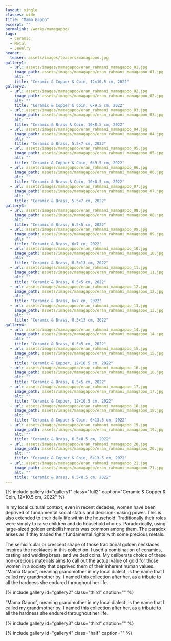 ```yaml
---
layout: single
classes: wide
title: "Mama Gapoo"
excerpt: ""
permalink: /works/mamagapoo/
tags:
  - Ceramic
  - Metal
  - Jewelry
header:
  teaser: assets/images/teasers/mamagapoo.jpg 
gallery1:
  - url: assets/images/mamagapoo/eran_rahmani_mamagapoo_01.jpg
    image_path: assets/images/mamagapoo/eran_rahmani_mamagapoo_01.jpg
    alt: ""
    title: "Ceramic & Copper & Coin, 12×10.5 cm, 2022"
gallery2:
  - url: assets/images/mamagapoo/eran_rahmani_mamagapoo_02.jpg
    image_path: assets/images/mamagapoo/eran_rahmani_mamagapoo_02.jpg
    alt: ""
    title: "Ceramic & Copper & Coin, 6×9.5 cm, 2022"
  - url: assets/images/mamagapoo/eran_rahmani_mamagapoo_03.jpg
    image_path: assets/images/mamagapoo/eran_rahmani_mamagapoo_03.jpg
    alt: ""
    title: "Ceramic & Brass & Coin, 10×8.5 cm, 2022"
  - url: assets/images/mamagapoo/eran_rahmani_mamagapoo_04.jpg
    image_path: assets/images/mamagapoo/eran_rahmani_mamagapoo_04.jpg
    alt: ""
    title: "Ceramic & Brass, 5.5×7 cm, 2022"
  - url: assets/images/mamagapoo/eran_rahmani_mamagapoo_05.jpg
    image_path: assets/images/mamagapoo/eran_rahmani_mamagapoo_05.jpg
    alt: ""
    title: "Ceramic & Copper & Coin, 6×9.5 cm, 2022"
  - url: assets/images/mamagapoo/eran_rahmani_mamagapoo_06.jpg
    image_path: assets/images/mamagapoo/eran_rahmani_mamagapoo_06.jpg
    alt: ""
    title: "Ceramic & Brass & Coin, 10×8.5 cm, 2022"
  - url: assets/images/mamagapoo/eran_rahmani_mamagapoo_07.jpg
    image_path: assets/images/mamagapoo/eran_rahmani_mamagapoo_07.jpg
    alt: ""
    title: "Ceramic & Brass, 5.5×7 cm, 2022"
gallery3:
  - url: assets/images/mamagapoo/eran_rahmani_mamagapoo_08.jpg
    image_path: assets/images/mamagapoo/eran_rahmani_mamagapoo_08.jpg
    alt: ""
    title: "Ceramic & Brass, 6.5×5 cm, 2022"
  - url: assets/images/mamagapoo/eran_rahmani_mamagapoo_09.jpg
    image_path: assets/images/mamagapoo/eran_rahmani_mamagapoo_09.jpg
    alt: ""
    title: "Ceramic & Brass, 6×7 cm, 2022"
  - url: assets/images/mamagapoo/eran_rahmani_mamagapoo_10.jpg
    image_path: assets/images/mamagapoo/eran_rahmani_mamagapoo_10.jpg
    alt: ""
    title: "Ceramic & Brass, 8.5×13 cm, 2022"
  - url: assets/images/mamagapoo/eran_rahmani_mamagapoo_11.jpg
    image_path: assets/images/mamagapoo/eran_rahmani_mamagapoo_11.jpg
    alt: ""
    title: "Ceramic & Brass, 6.5×5 cm, 2022"
  - url: assets/images/mamagapoo/eran_rahmani_mamagapoo_12.jpg
    image_path: assets/images/mamagapoo/eran_rahmani_mamagapoo_12.jpg
    alt: ""
    title: "Ceramic & Brass, 6×7 cm, 2022"
  - url: assets/images/mamagapoo/eran_rahmani_mamagapoo_13.jpg
    image_path: assets/images/mamagapoo/eran_rahmani_mamagapoo_13.jpg
    alt: ""
    title: "Ceramic & Brass, 8.5×13 cm, 2022"
gallery4:
  - url: assets/images/mamagapoo/eran_rahmani_mamagapoo_14.jpg
    image_path: assets/images/mamagapoo/eran_rahmani_mamagapoo_14.jpg
    alt: ""
    title: "Ceramic & Brass, 6.5×5 cm, 2022"
  - url: assets/images/mamagapoo/eran_rahmani_mamagapoo_15.jpg
    image_path: assets/images/mamagapoo/eran_rahmani_mamagapoo_15.jpg
    alt: ""
    title: "Ceramic & Copper, 12×10.5 cm, 2022"
  - url: assets/images/mamagapoo/eran_rahmani_mamagapoo_16.jpg
    image_path: assets/images/mamagapoo/eran_rahmani_mamagapoo_16.jpg
    alt: ""
    title: "Ceramic & Brass, 6.5×5 cm, 2022"
  - url: assets/images/mamagapoo/eran_rahmani_mamagapoo_17.jpg
    image_path: assets/images/mamagapoo/eran_rahmani_mamagapoo_17.jpg
    alt: ""
    title: "Ceramic & Copper, 12×10.5 cm, 2022"
  - url: assets/images/mamagapoo/eran_rahmani_mamagapoo_18.jpg
    image_path: assets/images/mamagapoo/eran_rahmani_mamagapoo_18.jpg
    alt: ""
    title: "Ceramic & Copper & Coin, 6×13.5 cm, 2022"
  - url: assets/images/mamagapoo/eran_rahmani_mamagapoo_19.jpg
    image_path: assets/images/mamagapoo/eran_rahmani_mamagapoo_19.jpg
    alt: ""
    title: "Ceramic & Brass, 6.5×8.5 cm, 2022"
  - url: assets/images/mamagapoo/eran_rahmani_mamagapoo_20.jpg
    image_path: assets/images/mamagapoo/eran_rahmani_mamagapoo_20.jpg
    alt: ""
    title: "Ceramic & Copper & Coin, 6×13.5 cm, 2022"
  - url: assets/images/mamagapoo/eran_rahmani_mamagapoo_21.jpg
    image_path: assets/images/mamagapoo/eran_rahmani_mamagapoo_21.jpg
    alt: ""
    title: "Ceramic & Brass, 6.5×8.5 cm, 2022"
---
```


{% include gallery id="gallery1" class="full2" caption="Ceramic & Copper & Coin, 12×10.5 cm, 2022" %}

In my local cultural context, even in recent decades, women have been deprived of fundamental social status and decision-making power. This is also extended to their daily life within the household. Traditionally their roles were simply to raise children and do household chores. Paradoxically, using large-sized golden embellishments was common among them. The paradox arises as if they traded their fundamental rights with some precious metals. 

The semicircular or crescent shape of those traditional golden necklaces inspires the necklaces in this collection. I used a combination of ceramics, casting and welding brass, and welded coins. My deliberate choice of these non-precious materials aims to call out the actual value of gold for those women in a society that deprived them of their inherent human values. “Mama Gapoo”, meaning grandmother in my local dialect, is the name that I called my grandmother by. I named this collection after her, as a tribute to all the hardness she endured throughout her life. 

{% include gallery id="gallery2" class="third" caption="" %}

“Mama Gapoo”, meaning grandmother in my local dialect, is the name that I called my grandmother by. I named this collection after her, as a tribute to all the hardness she endured throughout her life. 

{% include gallery id="gallery3" class="third" caption="" %}

{% include gallery id="gallery4" class="half" caption="" %}
